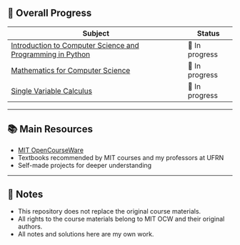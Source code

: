 ## 📅 Overall Progress

| Subject                                                                                                     | Status         |
| ---------------------------------------------------------------------------------------------------------- | -------------- |
| [Introduction to Computer Science and Programming in Python](https://github.com/jotavlim4/ocw-journey/tree/main/ocw-cs/6.100L_intro-programming-cs-python) | 🔄 In progress |
| [Mathematics for Computer Science](https://github.com/jotavlim4/ocw-journey/tree/main/ocw-cs/6.042j_math-for-cs)                                               | 🔄 In progress |
| [Single Variable Calculus](18.01_single-variable-calculus/)                                        | 🔄 In progress |

---

## 📚 Main Resources

- [MIT OpenCourseWare](https://ocw.mit.edu)
- Textbooks recommended by MIT courses and my professors at UFRN
- Self-made projects for deeper understanding

---

## 📌 Notes

- This repository does not replace the original course materials.
- All rights to the course materials belong to MIT OCW and their original authors.
- All notes and solutions here are my own work.
